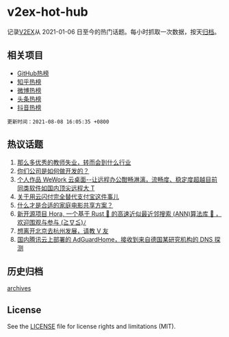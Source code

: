 # v2ex-hot-hub

 记录[V2EX](https://www.v2ex.com/)从 2021-01-06 日至今的热门话题。每小时抓取一次数据，按天[归档](archives)。
 
 ## 相关项目

- [GitHub热榜](https://github.com/snaildev/github-hot-hub)
- [知乎热榜](https://github.com/snaildev/zhihu-hot-hub)
- [微博热榜](https://github.com/snaildev/weibo-hot-hub)
- [头条热榜](https://github.com/snaildev/toutiao-hot-hub)
- [抖音热榜](https://github.com/snaildev/douyin-hot-hub)


 `更新时间：2021-08-08 16:05:35 +0800`

## 热议话题

1. [那么多优秀的教师失业，转而会到什么行业](https://www.v2ex.com/t/794317)
1. [你们公司是如何做开发的？](https://www.v2ex.com/t/794293)
1. [个人作品 WeWork 云桌面--让远程办公酣畅淋漓，流畅度、稳定度超越目前同类软件如国内顶尖远程大 T](https://www.v2ex.com/t/794365)
1. [关于用云闪付完全替代支付宝这件事儿](https://www.v2ex.com/t/794382)
1. [什么才是合适的家庭电影共享方案？](https://www.v2ex.com/t/794360)
1. [新开源项目 Hora, 一个基于 Rust 🦀 的高速近似最近邻搜索 (ANN)算法库 🚀 ，欢迎围观与参与 (≧∇≦)ﾉ](https://www.v2ex.com/t/794292)
1. [想离开北京去杭州发展，请教 V 友](https://www.v2ex.com/t/794384)
1. [国内腾讯云上部署的 AdGuardHome，接收到来自德国某研究机构的 DNS 探测](https://www.v2ex.com/t/794324)

## 历史归档

[archives](archives)

## License

See the [LICENSE](LICENSE) file for license rights and limitations (MIT).
